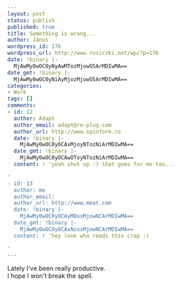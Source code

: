 ```yaml
---
layout: post
status: publish
published: true
title: Something is wrong...
author: János
wordpress_id: 176
wordpress_url: http://www.rusiczki.net/wp/?p=176
date: !binary |-
  MjAwMy0wOC0yNyAwMTozMjowOSArMDIwMA==
date_gmt: !binary |-
  MjAwMy0wOC0yNiAyMjozMjowOSArMDIwMA==
categories:
- Work
tags: []
comments:
- id: 12
  author: Adapt
  author_email: adapt@re-plug.com
  author_url: http://www.spinform.ro
  date: !binary |-
    MjAwMy0wOC0yOCAxMjoyNTozNiArMDIwMA==
  date_gmt: !binary |-
    MjAwMy0wOC0yOCAwOToyNTozNiArMDIwMA==
  content: ! 'yeah shut up :) that goes for me too...

'
- id: 13
  author: me
  author_email: 
  author_url: http://www.meat.com
  date: !binary |-
    MjAwMy0wOC0yOCAyMDoxMjowNCArMDIwMA==
  date_gmt: !binary |-
    MjAwMy0wOC0yOCAxNzoxMjowNCArMDIwMA==
  content: ! 'hey look who reads this crap :)

'
---
```

<p>Lately I've been really productive.<br />
I hope I won't break the spell.</p>
